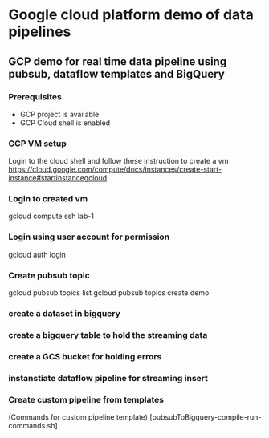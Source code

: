 # Google cloud platform demo of data pipelines

## GCP demo for real time data pipeline using pubsub, dataflow templates and BigQuery

### Prerequisites

* GCP project is available
* GCP Cloud shell is enabled
### GCP VM setup
Login to the cloud shell and follow these instruction to create a vm
https://cloud.google.com/compute/docs/instances/create-start-instance#startinstancegcloud

### Login to created vm
gcloud compute ssh lab-1

### Login using user account for permission
gcloud auth login

### Create pubsub topic
gcloud pubsub topics list
gcloud pubsub topics create demo

### create a dataset in bigquery

### create a bigquery table to hold the streaming data

### create a GCS bucket for holding errors

### instanstiate dataflow pipeline for streaming insert

### Create custom pipeline from templates

(Commands for custom pipeline template) [pubsubToBigquery-compile-run-commands.sh]


